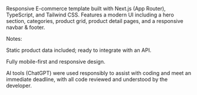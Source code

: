 Responsive E-commerce template built with Next.js (App Router), TypeScript, and Tailwind CSS. Features a modern UI including a hero section, categories, product grid, product detail pages, and a responsive navbar & footer.

Notes:

Static product data included; ready to integrate with an API.

Fully mobile-first and responsive design.

AI tools (ChatGPT) were used responsibly to assist with coding and meet an immediate deadline, with all code reviewed and understood by the developer.
